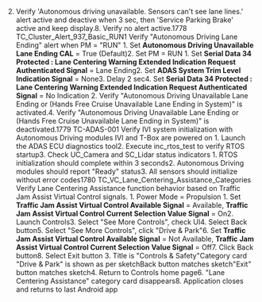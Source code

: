 2. Verify 'Autonomous driving unavailable. Sensors can't see lane lines.' alert active and deactive when 3 sec, then 'Service Parking Brake' active and keep display.8. Verify no alert active.1778 TC_Cluster_Alert_937_Basic_RUN1 Verify "Autonomous Driving Lane Ending" alert when PM = "RUN" 1. Set **Autonomous Driving Unavailable Lane Ending CAL** = True (Default)2. Set PM = RUN 1. Set **Serial Data 34 Protected : Lane Centering Warning Extended Indication Request Authenticated Signal** = Lane Ending2. Set **ADAS System Trim Level Indication Signal** = None3. Delay 2 sec4. Set **Serial Data 34 Protected : Lane Centering Warning Extended Indication Request Authenticated Signal** = No Indication 2. Verify "Autonomous Driving Unavailable Lane Ending or (Hands Free Cruise Unavailable Lane Ending in System)" is activated.4. Verify "Autonomous Driving Unavailable Lane Ending or (Hands Free Cruise Unavailable Lane Ending in System)" is deactivated.1779 TC-ADAS-001 Verify IVI system initialization with Autonomous Driving modules IVI and T-Box are powered on 1. Launch the ADAS ECU diagnostics tool2. Execute inc_rtos_test to verify RTOS startup3. Check UC_Camera and SC_Lidar status indicators 1. RTOS initialization should complete within 3 seconds2. Autonomous Driving modules should report "Ready" status3. All sensors should initialize without error codes1780 TC_VC_Lane_Centering_Assistance_Categories Verify Lane Centering Assistance function behavior based on Traffic Jam Assist Virtual Control signals. 1. Power Mode = Propulsion 1. Set **Traffic Jam Assist Virtual Control Available Signal** = Available, **Traffic Jam Assist Virtual Control Current Selection Value Signal** = On2. Launch Controls3. Select "See More Controls", check UI4. Select Back button5. Select "See More Controls", click "Drive & Park"6. Set **Traffic Jam Assist Virtual Control Available Signal** = Not Available, **Traffic Jam Assist Virtual Control Current Selection Value Signal** = Off7. Click Back button8. Select Exit button 3. Title is "Controls & Safety"Category card "Drive & Park" is shown as per sketchBack button matches sketch"Exit" button matches sketch4. Return to Controls home page6. "Lane Centering Assistance" category card disappears8. Application closes and returns to last Android app